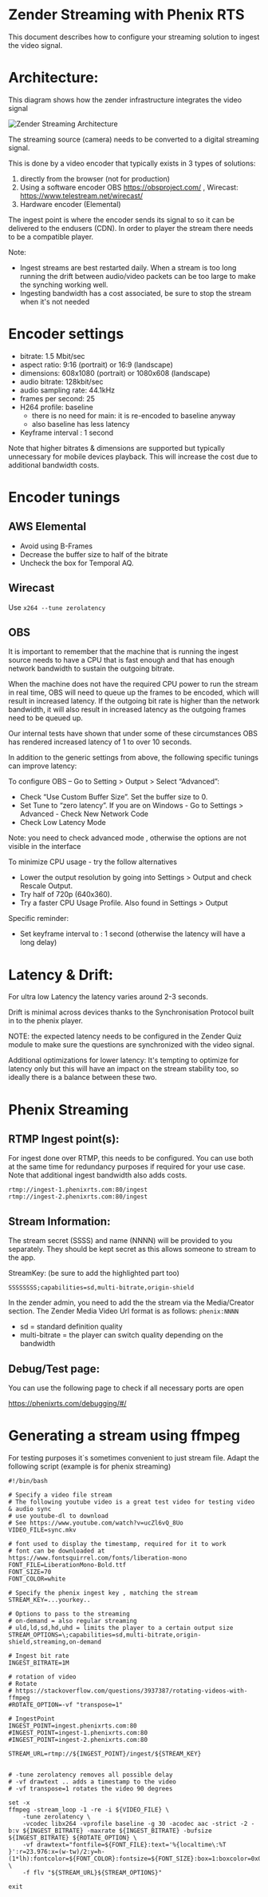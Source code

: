 # Zender Streaming with Phenix RTS
This document describes how to configure your streaming solution to ingest the video signal.

# Architecture:
 This diagram shows how the zender infrastructure integrates the video signal

![Zender Streaming Architecture](docs/images/zender-streaming-architecture.png?raw=true "Zender Streaming Architecture")

The streaming source (camera) needs to be converted to a digital streaming signal.

This is done by a video encoder that typically exists in 3 types of solutions:
1) directly from the browser (not for production)
2) Using a software encoder
OBS https://obsproject.com/ , Wirecast: https://www.telestream.net/wirecast/
3) Hardware encoder (Elemental)

The ingest point is where the encoder sends its signal to so it can be delivered to the endusers (CDN). In order to player the stream there needs to be a compatible player.

Note: 
- Ingest streams are best restarted daily. When a stream is too long running the drift between audio/video packets can be too large to make the synching working well.
- Ingesting bandwidth has a cost associated, be sure to stop the stream when it's not needed

# Encoder settings

- bitrate: 1.5 Mbit/sec
- aspect ratio: 9:16 (portrait) or 16:9 (landscape)
- dimensions: 608x1080 (portrait) or 1080x608 (landscape)
- audio bitrate: 128kbit/sec
- audio sampling rate:  44.1kHz
- frames per second: 25
- H264 profile: baseline
	- there is no need for main: it is re-encoded to baseline anyway
	- also baseline has less latency
- Keyframe interval : 1 second

Note that higher bitrates & dimensions are supported but typically unnecessary for mobile devices playback. This will increase the cost due to additional bandwidth costs.

# Encoder tunings
## AWS Elemental
- Avoid using B-Frames
- Decrease the buffer size to half of the bitrate
- Uncheck the box for Temporal AQ.

## Wirecast
Use ```x264 --tune zerolatency```

## OBS

It is important to remember that the machine that is running the ingest source needs to have a CPU that is fast enough and that has enough network bandwidth to sustain the outgoing bitrate.

When the machine does not have the required CPU power to run the stream in real time, OBS will need to queue up the frames to be encoded, which will result in increased latency. If the outgoing bit rate is higher than the network bandwidth, it will also result in increased latency as the outgoing frames need to be queued up.

Our internal tests have shown that under some of these circumstances OBS has rendered increased latency of 1 to over 10 seconds.

In addition to the generic settings from above, the following specific tunings can improve latency:

To configure OBS – Go to Setting > Output > Select “Advanced”:
-  Check “Use Custom Buffer Size”. Set the buffer size to 0.
-  Set Tune to “zero latency”.	If you are on Windows - Go to Settings > Advanced -   Check New Network Code
-  Check Low Latency Mode

Note: you need to check advanced mode , otherwise the options are not visible in the interface

To minimize CPU usage - try the follow alternatives
- Lower the output resolution by going into Settings > Output and check Rescale Output.
- Try half of 720p (640x360).
- Try a faster CPU Usage Profile. Also found in Settings > Output

Specific reminder: 
- Set keyframe interval to : 1 second (otherwise the latency will have a long delay)

# Latency & Drift:
For ultra low Latency the latency varies around 2-3 seconds.

Drift is minimal across devices thanks to the Synchronisation Protocol built in to the phenix player.

NOTE: the expected latency needs to be configured in the Zender Quiz module to make sure the questions are synchronized with the video signal.

Additional optimizations for lower latency: It's tempting to optimize for latency only but this will have an impact on the stream stability too, so ideally there is a balance between these two.

# Phenix Streaming
## RTMP Ingest point(s):

For ingest done over RTMP, this needs to be configured. You can use both at the same time for redundancy purposes if required for your use case. Note that additional ingest bandwidth also adds costs.

```
rtmp://ingest-1.phenixrts.com:80/ingest
rtmp://ingest-2.phenixrts.com:80/ingest
```

## Stream Information:
The stream secret (SSSS)  and name (NNNN) will be provided to you separately.
They should be kept secret as this allows someone to stream to the app.

StreamKey: (be sure to add the highlighted part too)

```SSSSSSSS;capabilities=sd,multi-bitrate,origin-shield```

In the zender admin, you need to add the the stream via the Media/Creator section.
The Zender Media Video Url format is as follows: ```phenix:NNNN```

- sd = standard definition quality
- multi-bitrate = the player can switch quality depending on the bandwidth

## Debug/Test page:
You can use the following page to check if all necessary ports are open

<https://phenixrts.com/debugging/#/>


# Generating a stream using ffmpeg
For testing purposes it`s sometimes convenient to just stream file. Adapt the following script (example is for phenix streaming)

```shell
#!/bin/bash

# Specify a video file stream
# The following youtube video is a great test video for testing video & audio sync
# use youtube-dl to download
# See https://www.youtube.com/watch?v=ucZl6vQ_8Uo
VIDEO_FILE=sync.mkv

# font used to display the timestamp, required for it to work
# font can be downloaded at https://www.fontsquirrel.com/fonts/liberation-mono
FONT_FILE=LiberationMono-Bold.ttf
FONT_SIZE=70
FONT_COLOR=white

# Specify the phenix ingest key , matching the stream
STREAM_KEY=...yourkey..

# Options to pass to the streaming
# on-demand = also regular streaming
# uld,ld,sd,hd,uhd = limits the player to a certain output size
STREAM_OPTIONS=\;capabilities=sd,multi-bitrate,origin-shield,streaming,on-demand

# Ingest bit rate
INGEST_BITRATE=1M

# rotation of video
# Rotate
# https://stackoverflow.com/questions/3937387/rotating-videos-with-ffmpeg
#ROTATE_OPTION=-vf "transpose=1"

# IngestPoint
INGEST_POINT=ingest.phenixrts.com:80
#INGEST_POINT=ingest-1.phenixrts.com:80
#INGEST_POINT=ingest-2.phenixrts.com:80

STREAM_URL=rtmp://${INGEST_POINT}/ingest/${STREAM_KEY}


# -tune zerolatency removes all possible delay
# -vf drawtext .. adds a timestamp to the video
# -vf transpose=1 rotates the video 90 degrees

set -x
ffmpeg -stream_loop -1 -re -i ${VIDEO_FILE} \
    -tune zerolatency \
    -vcodec libx264 -vprofile baseline -g 30 -acodec aac -strict -2 -b:v ${INGEST_BITRATE} -maxrate ${INGEST_BITRATE} -bufsize ${INGEST_BITRATE} ${ROTATE_OPTION} \
    -vf drawtext="fontfile=${FONT_FILE}:text='%{localtime\:%T }':r=23.976:x=(w-tw)/2:y=h-(1*lh):fontcolor=${FONT_COLOR}:fontsize=${FONT_SIZE}:box=1:boxcolor=0x00000999" \
    -f flv "${STREAM_URL}${STREAM_OPTIONS}"

exit

```
